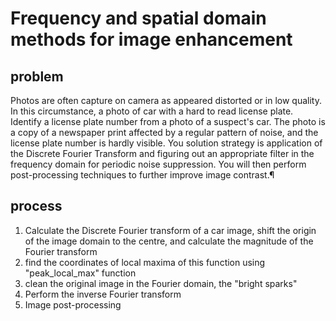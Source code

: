 # Frequency and spatial domain methods for image enhancement
## problem
Photos are often capture on camera as appeared distorted or in low quality. In this circumstance, a photo of car with a hard to read license plate. Identify a license plate number from a photo of a suspect's car. The photo is a copy of a newspaper print affected by a regular pattern of noise, and the license plate number is hardly visible.
You solution strategy is application of the Discrete Fourier Transform and figuring out an appropriate filter in the frequency domain for periodic noise suppression. You will then perform post-processing techniques to further improve image contrast.¶

## process

1. Calculate the Discrete Fourier transform of a car image, shift the origin of the image domain to the centre, and calculate the magnitude of the Fourier transform
2. find the coordinates of local maxima of this function using "peak_local_max" function
3. clean the original image in the Fourier domain, the "bright sparks"
4. Perform the inverse Fourier transform
5. Image post-processing
